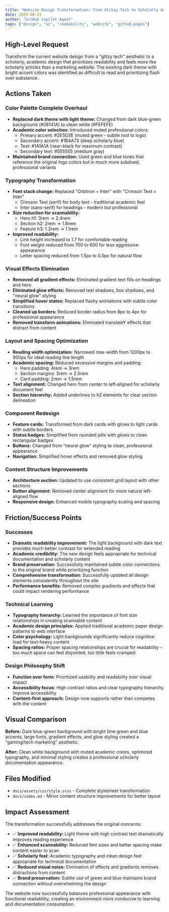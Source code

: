 ```yaml
---
title: "Website Design Transformation: From Glitzy Tech to Scholarly Academic"
date: 2025-08-23
author: "GitHub Copilot Agent"
tags: ["design", "ui", "readability", "website", "github-pages"]
---
```


## High-Level Request

Transform the current website design from a "glitzy tech" aesthetic to a scholarly, academic design that prioritizes readability and feels more like scholarly articles than a marketing website. The existing dark theme with bright accent colors was identified as difficult to read and prioritizing flash over substance.

## Actions Taken

### Color Palette Complete Overhaul
- **Replaced dark theme with light theme:** Changed from dark blue-green background (#08141A) to clean white (#FEFEFE)
- **Academic color selection:** Introduced muted professional colors:
  - Primary accent: #2E5D3E (muted green - subtle nod to logo)
  - Secondary accent: #1B4A73 (deep scholarly blue)
  - Text: #1A1A1A (near-black for maximum contrast)
  - Secondary text: #555555 (medium gray)
- **Maintained brand connection:** Used green and blue tones that reference the original logo colors but in much more subdued, professional variants

### Typography Transformation
- **Font stack change:** Replaced "Orbitron + Inter" with "Crimson Text + Inter"
  - Crimson Text (serif) for body text - traditional academic feel
  - Inter (sans-serif) for headings - modern but professional
- **Size reduction for scannability:**
  - Hero h1: 3rem → 2.4rem
  - Section h2: 2rem → 1.6rem  
  - Feature h3: 1.2rem → 1.1rem
- **Improved readability:**
  - Line height increased to 1.7 for comfortable reading
  - Font weight reduced from 700 to 600 for less aggressive appearance
  - Letter spacing reduced from 1.5px to 0.5px for natural flow

### Visual Effects Elimination
- **Removed all gradient effects:** Eliminated gradient text fills on headings and hero
- **Eliminated glow effects:** Removed text shadows, box shadows, and "neural glow" styling
- **Simplified hover states:** Replaced flashy animations with subtle color transitions
- **Cleaned up borders:** Reduced border radius from 8px to 4px for professional appearance
- **Removed transform animations:** Eliminated translateY effects that distract from content

### Layout and Spacing Optimization
- **Reading width optimization:** Narrowed max-width from 1200px to 900px for ideal reading line length
- **Academic spacing:** Reduced excessive margins and padding:
  - Hero padding: 4rem → 3rem
  - Section margins: 3rem → 2.5rem
  - Card padding: 2rem → 1.5rem
- **Text alignment:** Changed hero from center to left-aligned for scholarly document feel
- **Section hierarchy:** Added underlines to h2 elements for clear section delineation

### Component Redesign
- **Feature cards:** Transformed from dark cards with glows to light cards with subtle borders
- **Status badges:** Simplified from rounded pills with glows to clean rectangular badges
- **Buttons:** Changed from "neural glow" styling to clean, professional appearance
- **Navigation:** Simplified hover effects and removed glow styling

### Content Structure Improvements
- **Architecture section:** Updated to use consistent grid layout with other sections
- **Button alignment:** Removed center alignment for more natural left-aligned flow
- **Responsive design:** Enhanced mobile typography scaling and spacing

## Friction/Success Points

### Successes
- **Dramatic readability improvement:** The light background with dark text provides much better contrast for extended reading
- **Academic credibility:** The new design feels appropriate for technical documentation and scholarly content
- **Brand preservation:** Successfully maintained subtle color connections to the original brand while prioritizing function
- **Comprehensive transformation:** Successfully updated all design elements consistently throughout the site
- **Performance benefits:** Removed complex gradients and effects that could impact rendering performance

### Technical Learning
- **Typography hierarchy:** Learned the importance of font size relationships in creating scannable content
- **Academic design principles:** Applied traditional academic paper design patterns to web interface
- **Color psychology:** Light backgrounds significantly reduce cognitive load for text-heavy content
- **Spacing ratios:** Proper spacing relationships are crucial for readability - too much space can feel disjointed, too little feels cramped

### Design Philosophy Shift
- **Function over form:** Prioritized usability and readability over visual impact
- **Accessibility focus:** High contrast ratios and clear typography hierarchy improve accessibility
- **Content-first approach:** Design now supports rather than competes with the content

## Visual Comparison

**Before:** Dark blue-green background with bright lime green and blue accents, large fonts, gradient effects, and glow styling created a "gaming/tech marketing" aesthetic.

**After:** Clean white background with muted academic colors, optimized typography, and minimal styling creates a professional scholarly documentation appearance.

## Files Modified

- `docs/assets/css/style.scss` - Complete stylesheet transformation
- `docs/index.md` - Minor content structure improvements for better layout

## Impact Assessment

The transformation successfully addresses the original concerns:
- ✅ **Improved readability:** Light theme with high contrast text dramatically improves reading experience
- ✅ **Enhanced scannability:** Reduced font sizes and better spacing make content easier to scan
- ✅ **Scholarly feel:** Academic typography and clean design feel appropriate for technical documentation
- ✅ **Reduced visual noise:** Elimination of effects and gradients removes distractions from content
- ✅ **Brand preservation:** Subtle use of green and blue maintains brand connection without overwhelming the design

The website now successfully balances professional appearance with functional readability, creating an environment more conducive to learning and documentation consumption.
